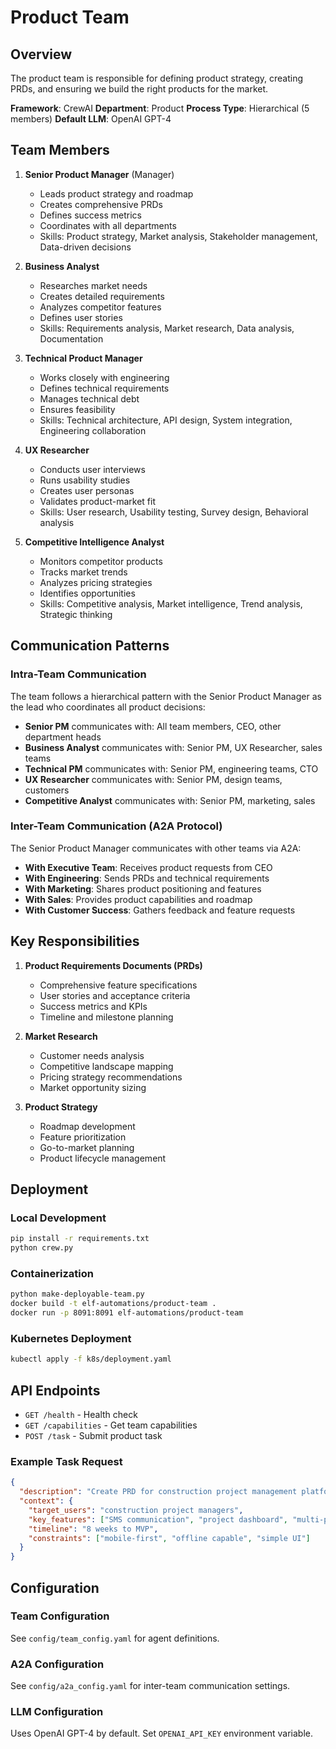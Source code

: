 # Product Team

## Overview
The product team is responsible for defining product strategy, creating PRDs, and ensuring we build the right products for the market.

**Framework**: CrewAI
**Department**: Product
**Process Type**: Hierarchical (5 members)
**Default LLM**: OpenAI GPT-4

## Team Members

1. **Senior Product Manager** (Manager)
   - Leads product strategy and roadmap
   - Creates comprehensive PRDs
   - Defines success metrics
   - Coordinates with all departments
   - Skills: Product strategy, Market analysis, Stakeholder management, Data-driven decisions

2. **Business Analyst**
   - Researches market needs
   - Creates detailed requirements
   - Analyzes competitor features
   - Defines user stories
   - Skills: Requirements analysis, Market research, Data analysis, Documentation

3. **Technical Product Manager**
   - Works closely with engineering
   - Defines technical requirements
   - Manages technical debt
   - Ensures feasibility
   - Skills: Technical architecture, API design, System integration, Engineering collaboration

4. **UX Researcher**
   - Conducts user interviews
   - Runs usability studies
   - Creates user personas
   - Validates product-market fit
   - Skills: User research, Usability testing, Survey design, Behavioral analysis

5. **Competitive Intelligence Analyst**
   - Monitors competitor products
   - Tracks market trends
   - Analyzes pricing strategies
   - Identifies opportunities
   - Skills: Competitive analysis, Market intelligence, Trend analysis, Strategic thinking

## Communication Patterns

### Intra-Team Communication
The team follows a hierarchical pattern with the Senior Product Manager as the lead who coordinates all product decisions:

- **Senior PM** communicates with: All team members, CEO, other department heads
- **Business Analyst** communicates with: Senior PM, UX Researcher, sales teams
- **Technical PM** communicates with: Senior PM, engineering teams, CTO
- **UX Researcher** communicates with: Senior PM, design teams, customers
- **Competitive Analyst** communicates with: Senior PM, marketing, sales

### Inter-Team Communication (A2A Protocol)
The Senior Product Manager communicates with other teams via A2A:

- **With Executive Team**: Receives product requests from CEO
- **With Engineering**: Sends PRDs and technical requirements
- **With Marketing**: Shares product positioning and features
- **With Sales**: Provides product capabilities and roadmap
- **With Customer Success**: Gathers feedback and feature requests

## Key Responsibilities

1. **Product Requirements Documents (PRDs)**
   - Comprehensive feature specifications
   - User stories and acceptance criteria
   - Success metrics and KPIs
   - Timeline and milestone planning

2. **Market Research**
   - Customer needs analysis
   - Competitive landscape mapping
   - Pricing strategy recommendations
   - Market opportunity sizing

3. **Product Strategy**
   - Roadmap development
   - Feature prioritization
   - Go-to-market planning
   - Product lifecycle management

## Deployment

### Local Development
```bash
pip install -r requirements.txt
python crew.py
```

### Containerization
```bash
python make-deployable-team.py
docker build -t elf-automations/product-team .
docker run -p 8091:8091 elf-automations/product-team
```

### Kubernetes Deployment
```bash
kubectl apply -f k8s/deployment.yaml
```

## API Endpoints

- `GET /health` - Health check
- `GET /capabilities` - Get team capabilities
- `POST /task` - Submit product task

### Example Task Request
```json
{
  "description": "Create PRD for construction project management platform",
  "context": {
    "target_users": "construction project managers",
    "key_features": ["SMS communication", "project dashboard", "multi-project support"],
    "timeline": "8 weeks to MVP",
    "constraints": ["mobile-first", "offline capable", "simple UI"]
  }
}
```

## Configuration

### Team Configuration
See `config/team_config.yaml` for agent definitions.

### A2A Configuration
See `config/a2a_config.yaml` for inter-team communication settings.

### LLM Configuration
Uses OpenAI GPT-4 by default. Set `OPENAI_API_KEY` environment variable.
